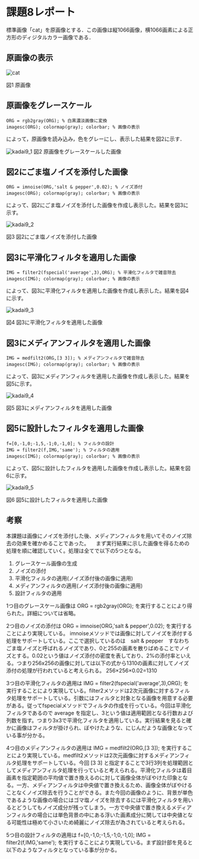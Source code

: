 # 課題8レポート

標準画像「cat」を原画像とする．この画像は縦1066画像，横1066画素による正方形のディジタルカラー画像である．

## 原画像の表示

![cat](https://user-images.githubusercontent.com/50776559/71508485-49cf0e80-28cb-11ea-87fc-ca4bfb64c480.jpg)

図1 原画像

## 原画像をグレースケール

```
ORG = rgb2gray(ORG); % 白黒濃淡画像に変換
imagesc(ORG); colormap(gray); colorbar; % 画像の表示
```

によって，原画像を読み込み，色をグレーにし、表示した結果を図2に示す．

![kadai9_1](https://user-images.githubusercontent.com/50776559/71509576-2312d700-28cf-11ea-8394-8d87c469b62f.png)
図2 原画像をグレースケールした画像

## 図2にごま塩ノイズを添付した画像

```
ORG = imnoise(ORG,'salt & pepper',0.02); % ノイズ添付
imagesc(ORG); colormap(gray); colorbar; % 画像の表示
```

によって、図2にごま塩ノイズを添付した画像を作成し表示した。結果を図3に示す。

![kadai9_2](https://user-images.githubusercontent.com/50776559/71509577-2312d700-28cf-11ea-970f-bbbfb86e3bd4.png)

図3 図2にごま塩ノイズを添付した画像

## 図3に平滑化フィルタを適用した画像

```
IMG = filter2(fspecial('average',3),ORG); % 平滑化フィルタで雑音除去
imagesc(IMG); colormap(gray); colorbar; % 画像の表示
```

によって、図3に平滑化フィルタを適用した画像を作成し表示した。結果を図4に示す。

![kadai9_3](https://user-images.githubusercontent.com/50776559/71509578-2312d700-28cf-11ea-92f6-86145876590e.png)

図4 図3に平滑化フィルタを適用した画像


## 図3にメディアンフィルタを適用した画像

```
IMG = medfilt2(ORG,[3 3]); % メディアンフィルタで雑音除去
imagesc(IMG); colormap(gray); colorbar; % 画像の表示
```

によって、図3にメディアンフィルタを適用した画像を作成し表示した。結果を図5に示す。

![kadai9_4](https://user-images.githubusercontent.com/50776559/71509579-23ab6d80-28cf-11ea-86d5-77ab37833bb6.png)

図5 図3にメディアンフィルタを適用した画像

## 図5に設計したフィルタを適用した画像

```
f=[0,-1,0;-1,5,-1;0,-1,0]; % フィルタの設計
IMG = filter2(f,IMG,'same'); % フィルタの適用
imagesc(IMG); colormap(gray); colorbar; % 画像の表示
```

によって、図5に設計したフィルタを適用した画像を作成し表示した。結果を図6に示す。


![kadai9_5](https://user-images.githubusercontent.com/50776559/71509580-23ab6d80-28cf-11ea-9ebc-46e6d980e8d5.png)

図6 図5に設計したフィルタを適用した画像

## 考察

本課題は画像にノイズを添付した後、メディアンフィルタを用いてそのノイズ除去の効果を確かめることであった。
　まず実行結果に示した画像を得るための処理を順に確認していく。処理は全てで以下の5つとなる。

1. グレースケール画像の生成
2. ノイズの添付
3. 平滑化フィルタの適用(ノイズ添付後の画像に適用)
4. メディアンフィルタの適用(ノイズ添付後の画像に適用)
5. 設計フィルタの適用

1つ目のグレースケール画像は
ORG = rgb2gray(ORG);
を実行することにより得られた。詳細については省略。

2つ目のノイズの添付は
ORG = imnoise(ORG,'salt & pepper',0.02);
を実行することにより実現している。
imnoiseメソッドでは画像に対してノイズを添付する処理をサポートしている。ここで選択しているのは　salt & pepper　すなわちごま塩ノイズと呼ばれるノイズであり、0と255の画素を散りばめることでノイズとする。0.02という値はノイズ添付の密度を表しており、2%の添付率といえる。つまり256x256の画像に対しては以下の式から1310の画素に対してノイズ添付の処理が行われていると考えられる。
256×256×0.02=1310

3つ目の平滑化フィルタの適用は
IMG = filter2(fspecial('average',3),ORG);
を実行することにより実現している。filter2メソッドは2次元画像に対するフィルタ処理をサポートしている。引数にはフィルタと対象となる画像を用意する必要がある。従ってfspecialメソッドでフィルタの作成を行っている。今回は平滑化フィルタであるので average を指定し、3という値は適用範囲となる行数および列数を指す。つまり3x3で平滑化フィルタを適用している。実行結果を見ると確かに画像はフィルタが掛けられ、ぼやけたような、にじんだような画像となっている事が分かる。

4つ目のメディアンフィルタの適用は
IMG = medfilt2(ORG,[3 3]);
を実行することにより実現している。medfilt2メソッドは2次元画像に対するメディアンフィルタ処理をサポートしている。今回 [3 3] と指定することで3行3列を処理範囲としてメディアンフィルタ処理を行っていると考えられる。平滑化フィルタは着目画素を指定範囲の平均値で置き換えるのに対して画像全体がぼやけた印象となる。一方、メディアンフィルタは中央値で置き換えるため、画像全体がぼやけることなくノイズ除去を行うことができる。また今回の画像のように、背景が単色であるような画像の場合にはゴマ塩ノイズを除去するには平滑化フィルタを用いるとどうしてもノイズ成分が残ってしまう。一方で中央値で置き換えるメディアンフィルタの場合には単色背景の中にある浮いた画素成分に関しては中央値となる可能性は極めて小さいため綺麗にノイズ除去が為されていると考えられる。

5つ目の設計フィルタの適用は
f=[0,-1,0;-1,5,-1;0,-1,0];
IMG = filter2(f,IMG,'same');
を実行することにより実現している。まず設計部を見ると以下のようなフィルタとなっている事が分かる。
